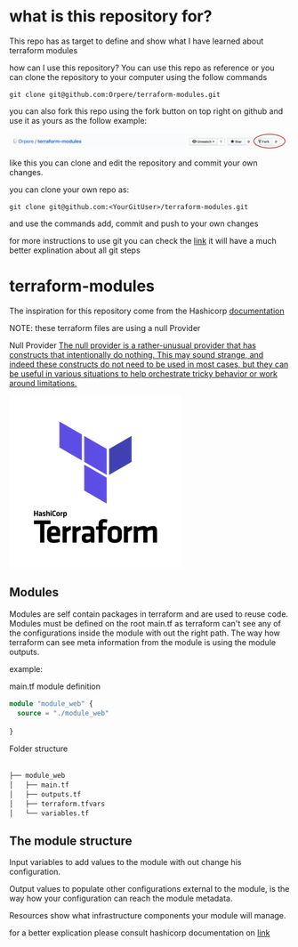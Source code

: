 
# what is this repository for?

This repo has as target to define and show what I have learned about terraform modules

how can I use this repository?
You can use this repo as reference or you can clone the repository to your computer using the follow commands 

```git
git clone git@github.com:Orpere/terraform-modules.git
```

you can also fork this repo using the fork button on top right on github and use it as yours as the follow example:

![fork](fork.png)

like this you can clone and edit the repository and commit your own changes.

you can clone your own repo as:

```git
git clone git@github.com:<YourGitUser>/terraform-modules.git
```

and use the commands add, commit and push to your own changes

for more instructions to use git you can check the [link](https://rogerdudler.github.io/git-guide/) it will have a much better explination about all git steps

# terraform-modules

The inspiration for this repository come from the Hashicorp [documentation](https://www.terraform.io/docs/modules/index.html)

NOTE: these terraform files are using a null Provider

Null Provider
[The null provider is a rather-unusual provider that has constructs that intentionally do nothing. This may sound strange, and indeed these constructs do not need to be used in most cases, but they can be useful in various situations to help orchestrate tricky behavior or work around limitations.](https://www.terraform.io/docs/providers/null/index.html)

![terraform](terraform.png)

## Modules

Modules are self contain packages in terraform and are used to reuse code.
Modules must be defined on the root main.tf as terraform can't see any of the configurations inside the module with out the right path.
The way how terraform can see meta information from the module is using the module outputs.

example:

main.tf module definition

```terraform
module "module_web" {
  source = "./module_web"
  
}
```

Folder structure

```bash

├── module_web
│   ├── main.tf
│   ├── outputs.tf
│   ├── terraform.tfvars
│   └── variables.tf

```
## The module structure 

Input variables to add values to the module with out change his configuration.

Output values to populate other configurations external to the module, is the way how your configuration can reach the module metadata.

Resources show what infrastructure components your module will manage.

for a better explication please consult hashicorp documentation on [link](https://www.terraform.io/docs/modules/index.html) 
